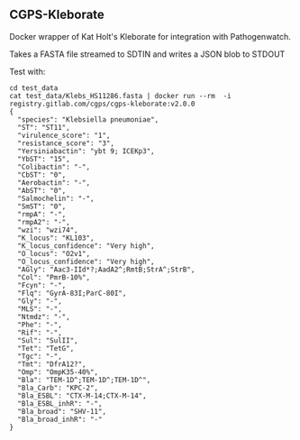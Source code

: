 CGPS-Kleborate
--------------

Docker wrapper of Kat Holt's Kleborate for integration with Pathogenwatch.

Takes a FASTA file streamed to SDTIN and writes a JSON blob to STDOUT

Test with:
```
cd test_data
cat test_data/Klebs_HS11286.fasta | docker run --rm  -i registry.gitlab.com/cgps/cgps-kleborate:v2.0.0
{
  "species": "Klebsiella pneumoniae",
  "ST": "ST11",
  "virulence_score": "1",
  "resistance_score": "3",
  "Yersiniabactin": "ybt 9; ICEKp3",
  "YbST": "15",
  "Colibactin": "-",
  "CbST": "0",
  "Aerobactin": "-",
  "AbST": "0",
  "Salmochelin": "-",
  "SmST": "0",
  "rmpA": "-",
  "rmpA2": "-",
  "wzi": "wzi74",
  "K_locus": "KL103",
  "K_locus_confidence": "Very high",
  "O_locus": "O2v1",
  "O_locus_confidence": "Very high",
  "AGly": "Aac3-IId*?;AadA2^;RmtB;StrA^;StrB",
  "Col": "PmrB-10%",
  "Fcyn": "-",
  "Flq": "GyrA-83I;ParC-80I",
  "Gly": "-",
  "MLS": "-",
  "Ntmdz": "-",
  "Phe": "-",
  "Rif": "-",
  "Sul": "SulII",
  "Tet": "TetG",
  "Tgc": "-",
  "Tmt": "DfrA12?",
  "Omp": "OmpK35-40%",
  "Bla": "TEM-1D^;TEM-1D^;TEM-1D^",
  "Bla_Carb": "KPC-2",
  "Bla_ESBL": "CTX-M-14;CTX-M-14",
  "Bla_ESBL_inhR": "-",
  "Bla_broad": "SHV-11",
  "Bla_broad_inhR": "-"
}
```